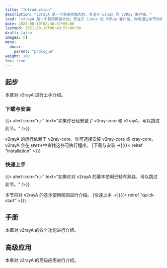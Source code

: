 ```yaml
---
title: "Introduction"
description: "v2rayA 是一个易用而强大的，专注于 Linux 的 V2Ray 客户端。"
lead: "v2rayA 是一个易用而强大的，专注于 Linux 的 V2Ray 客户端。你可通过本节对用户文档的内容进行快速预览。"
date: 2021-08-19T08:48:57+00:00
lastmod: 2021-08-19T08:48:57+00:00
draft: false
images: []
menu:
  docs:
    parent: "prologue"
weight: 100
toc: true
---
```


## 起步

本章对 v2rayA 进行上手介绍。

### 下载与安装

{{< alert icon="👉" text="如果你已经安装了 v2ray-core 和 v2rayA，可以跳过此节。" />}}

v2rayA 的运行依赖于 v2ray-core，你可选择安装 v2ray-core 或 xray-core，v2rayA 会在 `$PATH` 中查找这些可执行程序。 [下载与安装 →]({{< relref "installation" >}})

### 快速上手

{{< alert icon="👉" text="如果你对 v2rayA 的基本使用已轻车熟路，可以跳过此节。" />}}

本节将对 v2rayA 的基本使用规则进行介绍。 [快速上手 →]({{< relref "quick-start" >}})

## 手册

本章对 v2rayA 的各个功能进行介绍。

## 高级应用

本章对 v2rayA 的高级应用进行介绍。
